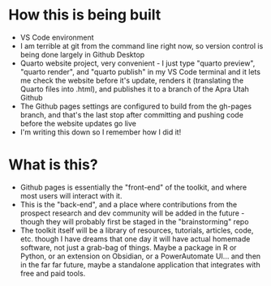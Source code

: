 # How this is being built
- VS Code environment
- I am terrible at git from the command line right now, so version control is being done largely in Github Desktop
- Quarto website project, very convenient - I just type "quarto preview", "quarto render", and "quarto publish" in my VS Code terminal and it lets me check the website before it's update, renders it (translating the Quarto files into .html), and publishes it to a branch of the Apra Utah Github
- The Github pages settings are configured to build from the gh-pages branch, and that's the last stop after committing and pushing code before the website updates go live
- I'm writing this down so I remember how I did it!

# What is this?
- Github pages is essentially the "front-end" of the toolkit, and where most users will interact with it.
- This is the "back-end", and a place where contributions from the prospect research and dev community will be added in the future - though they will probably first be staged in the "brainstorming" repo
- The toolkit itself will be a library of resources, tutorials, articles, code, etc. though I have dreams that one day it will have actual homemade software, not just a grab-bag of things. Maybe a package in R or Python, or an extension on Obsidian, or a PowerAutomate UI... and then in the far far future, maybe a standalone application that integrates with free and paid tools.
